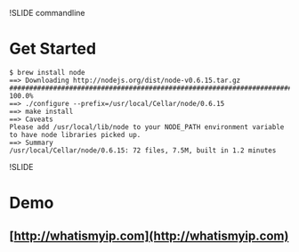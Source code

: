 !SLIDE commandline

# Get Started

    $ brew install node
    ==> Downloading http://nodejs.org/dist/node-v0.6.15.tar.gz
    ######################################################################## 100.0%
    ==> ./configure --prefix=/usr/local/Cellar/node/0.6.15
    ==> make install
    ==> Caveats
    Please add /usr/local/lib/node to your NODE_PATH environment variable to have node libraries picked up.
    ==> Summary
    /usr/local/Cellar/node/0.6.15: 72 files, 7.5M, built in 1.2 minutes

!SLIDE

# Demo

## [http://whatismyip.com](http://whatismyip.com)



